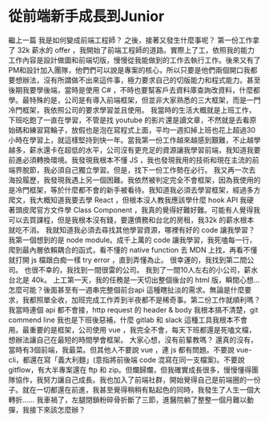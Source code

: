 # 從前端新手成長到Junior

繼上一篇 我是如何變成前端工程師？ 之後，接著又發生什麼事呢？
第一份工作拿了 32k 薪水的 offer ，我開始了前端工程師的道路。實際上了工，依照我的能力工作內容是設計做圖和前端切版，慢慢從我能做到的工作去執行工作。後來又有了PM和設計加入團隊，他們們可以說是專案的核心，所以只要是他們兩個開口我都要想辦法，沒有所謂做不出來這件事，極力要求自己的切版能力和程式能力。甚至後期我要學後端，當時是使用 C# ，不時也要幫客戶去資料庫查詢改資料，什麼都學。最特殊的是，公司是有導入前端框架，但並非大家熟悉的三大框架，而是一門冷門框架，我依照公司的要求學習並且使用。
我當時的生活大概就是上班工作，下班吃飽了一直在學習，不管是找 youtube 的影片還是讀文章，不然就是去看原始碼和練習寫輪子，放假也是泡在寫程式上面，平均一週扣掉上班也花上超過30小時在學習上，就這樣堅持到快一年。當我第一份工作越來越感到艱難，不止越學越多，薪水還卡在超低的水平，公司沒有更充足的資源讓我學習前端，我知道我要前進必須轉換環境。我發現我根本不懂 JS ，我也發現我用的技術和現在主流的前端界脫節，我必須自己獨立學習。但是，找下一份工作勢在必行。
我又再一次去海投履歷，我發現我遇上另一個困難。我依然被判定完全不會框架，因為我使用的是冷門框架，等於什麼都不會的新手被看待。我知道我必須去學習框架，經過多方爬文，我大概知道我要去學 React ，但根本沒人教我應該學什麼 hook API 我硬著頭皮爬官方文件學 Class Component ，我真的覺得好難好難。可能有人覺得我可以去買課程，但是我根本沒有錢，要還債務和台北的房租，我32k 的薪水根本就吃不消。
我就知道我必須去尋找其他學習資源，哪裡有好的 code 讓我學習？我第一個想到的是 node module。成千上萬的 code 讓我學習，我死嗑每一行，爬到最內層依賴耦合的函式，看不懂的 native function 去 MDN 上找，再看不懂就打開 js 檔跟白痴一樣 try error ，直到弄懂為止。
很幸運的，我找到第二間公司。
也很不幸的，我找到一間很雷的公司。
我到了一間10人左右的小公司，薪水台北是 40k。
上工第一天，我的任務是一天切出整個後台的 html 版，瞬間心想…怎麼可能？後面甚至有一週串完整個前台api 這種瞎扯淡的需求。無論是什麼要求，我都照單全收，加班完成工作弄到半夜都不是稀奇事。第二份工作就順利嗎？我當時連個 api 都不會接，http request 的 header & body 我根本搞不清楚，git commend line 我也是下班後惡補，什麼 gitlab 和 slack 這種工具我根本不會用。最重要的是框架，公司使用 vue ，我完全不會，每天下班都還是死嗑文檔，想辦法讓自己在最短的時間學會框架。
大家心想，沒有前輩教嗎？
還真的沒有，當時有3個前端，我最菜。但其他人不要說 vue ，連 js 都有問題。不要說 vue-cli，都還在寫「義大利麵」(意指將前後端 code 混寫在同一支檔案)。不要說 gitflow，有大半專案還在 ftp 和 zip。但爛歸爛，但我確實成長很多，慢慢懂得團隊協作，我努力讓自己成長。我也加入了前端社群，開始覺得自己是前端圈的一份子。就在一切都還在前進，我甚至覺得稍稍有點起色的同時，我發生了人生一個大轉折……
我車禍了，左腿閉鎖粉碎骨折斷了三節，進醫院躺了整整一個月難以動彈，我接下來該怎麼辦？